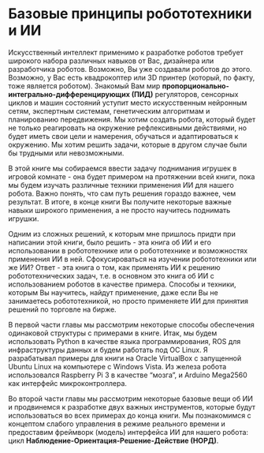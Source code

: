 # Базовые принципы робототехники и ИИ

Искусственный интеллект применимо к разработке роботов требует широкого набора различных навыков от Вас, дизайнера или разработчика роботов. Возможно, Вы уже создавали роботов до этого. Возможно, у Вас есть квадрокоптер или 3D принтер \(который, по факту, тоже является роботом\). Знакомый Вам мир **пропорционально-интегрально-дифференцирующих \(ПИД\)** регуляторов, сенсорных циклов и машин состояний уступит место искусственным нейронным сетям, экспертным системам, генетическим алгоритмам и планированию передвижения. Мы хотим создать робота, который будет не только реагировать на окружение рефлексивными действиями, но будет иметь свои цели и намерения, обучаться и адаптироваться к окружению. Мы хотим решить задачи, которые в другом случае были бы трудными или невозможными.

В этой книге мы собираемся ввести задачу поднимания игрушек в игровой комнате - она будет примером на протяжении всей книги, пока мы будем изучать различные техники применения ИИ для нашего робота. Важно понять, что сам путь решения гораздо важнее, чем результат. В итоге, в конце книги Вы получите некоторые важные навыки широкого применения, а не просто научитесь поднимать игрушки.

Одним из сложных решений, к которым мне пришлось придти при написании этой книги, было решить - эта книга об ИИ и его использовании в робототехнике или о робототехнике и возможностях применения ИИ в ней. Сфокусироваться на изучении робототехники или же ИИ? Ответ - эта книга о том, как применять ИИ к решению робототехнических задач, т.е. в основном это книга об ИИ с использованием роботов в качестве примера. Способы и техники, которым Вы научитесь, найдут применение, даже если Вы не занимаетесь робототехникой, но просто применяете ИИ для принятия решений по торговле на бирже.

В первой части главы мы рассмотрим некоторые способы обеспечения одинаковой структуры с примерами в книге. Итак, мы будем использовать Python в качестве языка программирования, ROS для инфраструктуры данных и будем работать под ОС Linux. Я разрабатывал примеры для книги на Oracle VirtualBox с запущенной Ubuntu Linux на компьютере с Windows Vista. Из железа робота использовался Raspberry Pi 3 в качестве “мозга”, и Arduino Mega2560 как интерфейс микроконтроллера.

Во второй части главы мы рассмотрим некоторые базовые вещи об ИИ и продвинемся к разработке двух важных инструментов, которые будут использоваться во всех примерах до конца книги. Мы познакомимся с концептом слабого управления в режиме реального времени и предоставим фреймворк \(модель\) интерфейса ИИ для нашего робота: цикл **Наблюдение-Ориентация-Решение-Действие \(НОРД\)**.

